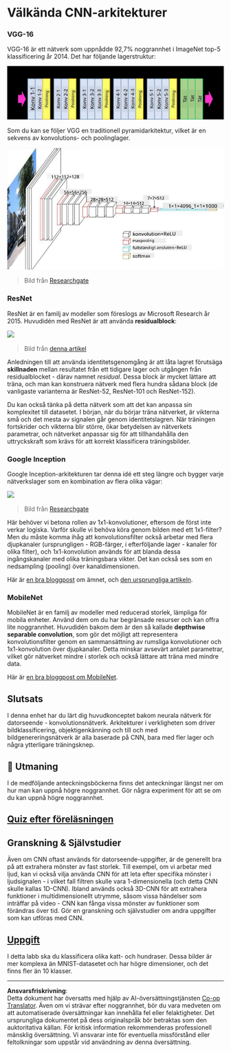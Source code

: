 <!--
CO_OP_TRANSLATOR_METADATA:
{
  "original_hash": "2f7b97b375358cb51a1e098df306bf73",
  "translation_date": "2025-08-28T15:13:08+00:00",
  "source_file": "lessons/4-ComputerVision/07-ConvNets/CNN_Architectures.md",
  "language_code": "sv"
}
-->
# Välkända CNN-arkitekturer

### VGG-16

VGG-16 är ett nätverk som uppnådde 92,7% noggrannhet i ImageNet top-5 klassificering år 2014. Det har följande lagerstruktur:

![ImageNet Layers](../../../../../translated_images/vgg-16-arch1.d901a5583b3a51baeaab3e768567d921e5d54befa46e1e642616c5458c934028.sv.jpg)

Som du kan se följer VGG en traditionell pyramidarkitektur, vilket är en sekvens av konvolutions- och poolinglager.

![ImageNet Pyramid](../../../../../translated_images/vgg-16-arch.64ff2137f50dd49fdaa786e3f3a975b3f22615efd13efb19c5d22f12e01451a1.sv.jpg)

> Bild från [Researchgate](https://www.researchgate.net/figure/Vgg16-model-structure-To-get-the-VGG-NIN-model-we-replace-the-2-nd-4-th-6-th-7-th_fig2_335194493)

### ResNet

ResNet är en familj av modeller som föreslogs av Microsoft Research år 2015. Huvudidén med ResNet är att använda **residualblock**:

<img src="images/resnet-block.png" width="300"/>

> Bild från [denna artikel](https://arxiv.org/pdf/1512.03385.pdf)

Anledningen till att använda identitetsgenomgång är att låta lagret förutsäga **skillnaden** mellan resultatet från ett tidigare lager och utgången från residualblocket - därav namnet *residual*. Dessa block är mycket lättare att träna, och man kan konstruera nätverk med flera hundra sådana block (de vanligaste varianterna är ResNet-52, ResNet-101 och ResNet-152).

Du kan också tänka på detta nätverk som att det kan anpassa sin komplexitet till datasetet. I början, när du börjar träna nätverket, är vikterna små och det mesta av signalen går genom identitetslagren. När träningen fortskrider och vikterna blir större, ökar betydelsen av nätverkets parametrar, och nätverket anpassar sig för att tillhandahålla den uttryckskraft som krävs för att korrekt klassificera träningsbilder.

### Google Inception

Google Inception-arkitekturen tar denna idé ett steg längre och bygger varje nätverkslager som en kombination av flera olika vägar:

<img src="images/inception.png" width="400"/>

> Bild från [Researchgate](https://www.researchgate.net/figure/Inception-module-with-dimension-reductions-left-and-schema-for-Inception-ResNet-v1_fig2_355547454)

Här behöver vi betona rollen av 1x1-konvolutioner, eftersom de först inte verkar logiska. Varför skulle vi behöva köra genom bilden med ett 1x1-filter? Men du måste komma ihåg att konvolutionsfilter också arbetar med flera djupkanaler (ursprungligen - RGB-färger, i efterföljande lager - kanaler för olika filter), och 1x1-konvolution används för att blanda dessa ingångskanaler med olika träningsbara vikter. Det kan också ses som en nedsampling (pooling) över kanaldimensionen.

Här är [en bra bloggpost](https://medium.com/analytics-vidhya/talented-mr-1x1-comprehensive-look-at-1x1-convolution-in-deep-learning-f6b355825578) om ämnet, och [den ursprungliga artikeln](https://arxiv.org/pdf/1312.4400.pdf).

### MobileNet

MobileNet är en familj av modeller med reducerad storlek, lämpliga för mobila enheter. Använd dem om du har begränsade resurser och kan offra lite noggrannhet. Huvudidén bakom dem är den så kallade **depthwise separable convolution**, som gör det möjligt att representera konvolutionsfilter genom en sammansättning av rumsliga konvolutioner och 1x1-konvolution över djupkanaler. Detta minskar avsevärt antalet parametrar, vilket gör nätverket mindre i storlek och också lättare att träna med mindre data.

Här är [en bra bloggpost om MobileNet](https://medium.com/analytics-vidhya/image-classification-with-mobilenet-cc6fbb2cd470).

## Slutsats

I denna enhet har du lärt dig huvudkonceptet bakom neurala nätverk för datorseende - konvolutionsnätverk. Arkitekturer i verkligheten som driver bildklassificering, objektigenkänning och till och med bildgenereringsnätverk är alla baserade på CNN, bara med fler lager och några ytterligare träningsknep.

## 🚀 Utmaning

I de medföljande anteckningsböckerna finns det anteckningar längst ner om hur man kan uppnå högre noggrannhet. Gör några experiment för att se om du kan uppnå högre noggrannhet.

## [Quiz efter föreläsningen](https://red-field-0a6ddfd03.1.azurestaticapps.net/quiz/207)

## Granskning & Självstudier

Även om CNN oftast används för datorseende-uppgifter, är de generellt bra på att extrahera mönster av fast storlek. Till exempel, om vi arbetar med ljud, kan vi också vilja använda CNN för att leta efter specifika mönster i ljudsignalen - i vilket fall filtren skulle vara 1-dimensionella (och detta CNN skulle kallas 1D-CNN). Ibland används också 3D-CNN för att extrahera funktioner i multidimensionellt utrymme, såsom vissa händelser som inträffar på video - CNN kan fånga vissa mönster av funktioner som förändras över tid. Gör en granskning och självstudier om andra uppgifter som kan utföras med CNN.

## [Uppgift](lab/README.md)

I detta labb ska du klassificera olika katt- och hundraser. Dessa bilder är mer komplexa än MNIST-datasetet och har högre dimensioner, och det finns fler än 10 klasser.

---

**Ansvarsfriskrivning**:  
Detta dokument har översatts med hjälp av AI-översättningstjänsten [Co-op Translator](https://github.com/Azure/co-op-translator). Även om vi strävar efter noggrannhet, bör du vara medveten om att automatiserade översättningar kan innehålla fel eller felaktigheter. Det ursprungliga dokumentet på dess originalspråk bör betraktas som den auktoritativa källan. För kritisk information rekommenderas professionell mänsklig översättning. Vi ansvarar inte för eventuella missförstånd eller feltolkningar som uppstår vid användning av denna översättning.